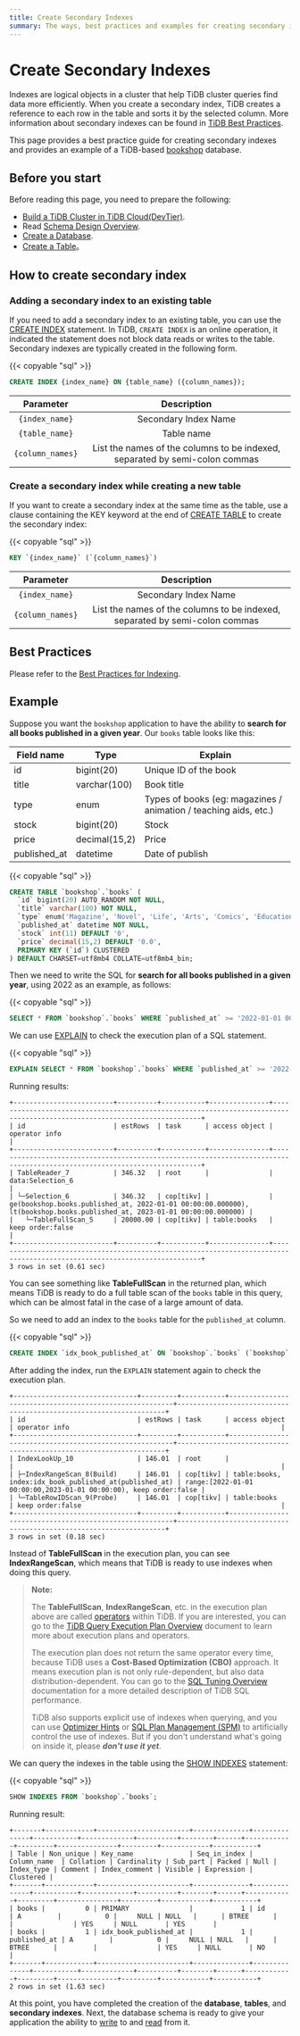 ```yaml
---
title: Create Secondary Indexes
summary: The ways, best practices and examples for creating secondary indexes.
---
```


# Create Secondary Indexes

Indexes are logical objects in a cluster that help TiDB cluster queries find data more efficiently. When you create a secondary index, TiDB creates a reference to each row in the table and sorts it by the selected column. More information about secondary indexes can be found in [TiDB Best Practices](https://docs.pingcap.com/tidb/stable/tidb-best-practices#secondary-index).

This page provides a best practice guide for creating secondary indexes and provides an example of a TiDB-based [bookshop](/develop/bookshop-schema-design.md) database.

## Before you start

Before reading this page, you need to prepare the following:

- [Build a TiDB Cluster in TiDB Cloud(DevTier)](/develop/build-cluster-in-cloud.md).
- Read [Schema Design Overview](/develop/schema-design-overview.md).
- [Create a Database](/develop/create-database.md).
- [Create a Table](/develop/create-table.md)。

## How to create secondary index

### Adding a secondary index to an existing table

If you need to add a secondary index to an existing table, you can use the [CREATE INDEX](https://docs.pingcap.com/tidb/stable/sql-statement-create-index) statement. In TiDB, `CREATE INDEX` is an online operation, it indicated the statement does not block data reads or writes to the table. Secondary indexes are typically created in the following form.

{{< copyable "sql" >}}

```sql
CREATE INDEX {index_name} ON {table_name} ({column_names});
```

|      Parameter      |               Description               |
| :--------------: | :----------------------------------: |
|  `{index_name}`  |              Secondary Index Name              |
|  `{table_name}`  |                 Table name                 |
| `{column_names}` | List the names of the columns to be indexed, separated by semi-colon commas |

### Create a secondary index while creating a new table

If you want to create a secondary index at the same time as the table, use a clause containing the KEY keyword at the end of [CREATE TABLE](https://docs.pingcap.com/tidb/stable/sql-statement-create-table) to create the secondary index:

{{< copyable "sql" >}}

```sql
KEY `{index_name}` (`{column_names}`)
```

|      Parameter      |               Description               |
| :--------------: | :----------------------------------: |
|  `{index_name}`  |              Secondary Index Name              |
| `{column_names}` | List the names of the columns to be indexed, separated by semi-colon commas |

## Best Practices

Please refer to the [Best Practices for Indexing](/develop/index-best-practice.md).

## Example

Suppose you want the `bookshop` application to have the ability to **search for all books published in a given year**. Our `books` table looks like this:

| Field name   | Type          | Explain                                                          |
|--------------|---------------|------------------------------------------------------------------|
| id           | bigint(20)    | Unique ID of the book                                            |
| title        | varchar(100)  | Book title                                                       |
| type         | enum          | Types of books (eg: magazines / animation / teaching aids, etc.) |
| stock        | bigint(20)    | Stock                                                            |
| price        | decimal(15,2) | Price                                                            |
| published_at | datetime      | Date of publish                                                  |

{{< copyable "sql" >}}

```sql
CREATE TABLE `bookshop`.`books` (
  `id` bigint(20) AUTO_RANDOM NOT NULL,
  `title` varchar(100) NOT NULL,
  `type` enum('Magazine', 'Novel', 'Life', 'Arts', 'Comics', 'Education & Reference', 'Humanities & Social Sciences', 'Science & Technology', 'Kids', 'Sports') NOT NULL,
  `published_at` datetime NOT NULL,
  `stock` int(11) DEFAULT '0',
  `price` decimal(15,2) DEFAULT '0.0',
  PRIMARY KEY (`id`) CLUSTERED
) DEFAULT CHARSET=utf8mb4 COLLATE=utf8mb4_bin;
```

Then we need to write the SQL for **search for all books published in a given year**, using 2022 as an example, as follows:

{{< copyable "sql" >}}

```sql
SELECT * FROM `bookshop`.`books` WHERE `published_at` >= '2022-01-01 00:00:00' AND `published_at` < '2023-01-01 00:00:00';
```

We can use [EXPLAIN](https://docs.pingcap.com/tidb/stable/sql-statement-explain) to check the execution plan of a SQL statement.

{{< copyable "sql" >}}

```sql
EXPLAIN SELECT * FROM `bookshop`.`books` WHERE `published_at` >= '2022-01-01 00:00:00' AND `published_at` < '2023-01-01 00:00:00';
```

Running results:

```
+-------------------------+----------+-----------+---------------+--------------------------------------------------------------------------------------------------------------------------+
| id                      | estRows  | task      | access object | operator info                                                                                                            |
+-------------------------+----------+-----------+---------------+--------------------------------------------------------------------------------------------------------------------------+
| TableReader_7           | 346.32   | root      |               | data:Selection_6                                                                                                         |
| └─Selection_6           | 346.32   | cop[tikv] |               | ge(bookshop.books.published_at, 2022-01-01 00:00:00.000000), lt(bookshop.books.published_at, 2023-01-01 00:00:00.000000) |
|   └─TableFullScan_5     | 20000.00 | cop[tikv] | table:books   | keep order:false                                                                                                         |
+-------------------------+----------+-----------+---------------+--------------------------------------------------------------------------------------------------------------------------+
3 rows in set (0.61 sec)
```

You can see something like **TableFullScan** in the returned plan, which means TiDB is ready to do a full table scan of the `books` table in this query, which can be almost fatal in the case of a large amount of data.

So we need to add an index to the `books` table for the `published_at` column.

{{< copyable "sql" >}}

```sql
CREATE INDEX `idx_book_published_at` ON `bookshop`.`books` (`bookshop`.`books`.`published_at`);
```

After adding the index, run the `EXPLAIN` statement again to check the execution plan.

```
+-------------------------------+---------+-----------+--------------------------------------------------------+-------------------------------------------------------------------+
| id                            | estRows | task      | access object                                          | operator info                                                     |
+-------------------------------+---------+-----------+--------------------------------------------------------+-------------------------------------------------------------------+
| IndexLookUp_10                | 146.01  | root      |                                                        |                                                                   |
| ├─IndexRangeScan_8(Build)     | 146.01  | cop[tikv] | table:books, index:idx_book_published_at(published_at) | range:[2022-01-01 00:00:00,2023-01-01 00:00:00), keep order:false |
| └─TableRowIDScan_9(Probe)     | 146.01  | cop[tikv] | table:books                                            | keep order:false                                                  |
+-------------------------------+---------+-----------+--------------------------------------------------------+-------------------------------------------------------------------+
3 rows in set (0.18 sec)
```

Instead of **TableFullScan** in the execution plan, you can see **IndexRangeScan**, which means that TiDB is ready to use indexes when doing this query.

> **Note:**
>
> The **TableFullScan**, **IndexRangeScan**, etc. in the execution plan above are called [operators](https://docs.pingcap.com/tidb/stable/explain-overview#operator-overview) within TiDB. If you are interested, you can go to the [TiDB Query Execution Plan Overview](https://docs.pingcap.com/tidb/stable/explain-overview) document to learn more about execution plans and operators.
>
> The execution plan does not return the same operator every time, because TiDB uses a **Cost-Based Optimization (CBO)** approach. It means execution plan is not only rule-dependent, but also data distribution-dependent. You can go to the [SQL Tuning Overview](https://docs.pingcap.com/tidb/stable/sql-tuning-overview) documentation for a more detailed description of TiDB SQL performance.
>
> TiDB also supports explicit use of indexes when querying, and you can use [Optimizer Hints](https://docs.pingcap.com/tidb/stable/optimizer-hints) or [SQL Plan Management (SPM)](https://docs.pingcap.com/tidb/stable/sql-plan-management) to artificially control the use of indexes. But if you don't understand what's going on inside it, please **_don't use it yet_**.

We can query the indexes in the table using the [SHOW INDEXES](https://docs.pingcap.com/tidb/stable/sql-statement-show-indexes) statement:

{{< copyable "sql" >}}

```sql
SHOW INDEXES FROM `bookshop`.`books`;
```

Running result:

```
+-------+------------+-----------------------+--------------+--------------+-----------+-------------+----------+--------+------+------------+---------+---------------+---------+------------+-----------+
| Table | Non_unique | Key_name              | Seq_in_index | Column_name  | Collation | Cardinality | Sub_part | Packed | Null | Index_type | Comment | Index_comment | Visible | Expression | Clustered |
+-------+------------+-----------------------+--------------+--------------+-----------+-------------+----------+--------+------+------------+---------+---------------+---------+------------+-----------+
| books |          0 | PRIMARY               |            1 | id           | A         |           0 |     NULL | NULL   |      | BTREE      |         |               | YES     | NULL       | YES       |
| books |          1 | idx_book_published_at |            1 | published_at | A         |           0 |     NULL | NULL   |      | BTREE      |         |               | YES     | NULL       | NO        |
+-------+------------+-----------------------+--------------+--------------+-----------+-------------+----------+--------+------+------------+---------+---------------+---------+------------+-----------+
2 rows in set (1.63 sec)
```

At this point, you have completed the creation of the **database**, **tables**, and **secondary indexes**. Next, the database schema is ready to give your application the ability to [write](/develop/insert-data.md) to and [read](/develop/get-data-from-single-table.md) from it.
